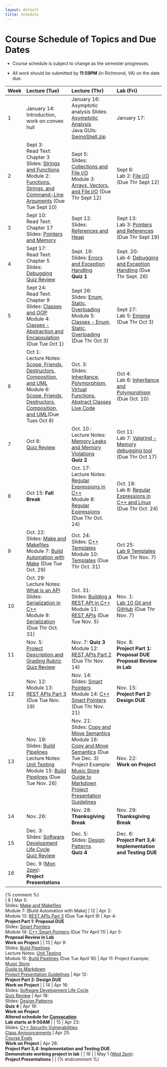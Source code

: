 ```yaml
---
layout: default
title: Schedule
---
```


# Course Schedule of Topics and Due Dates

* Course schedule is subject to change as the semester progresses. 

* All work should be submitted by **11:59PM** (in Richmond, VA) on the date due.

| Week | Lecture (Tue)                              | Lecture (Thr)                                 | Lab (Fri)                                        |
| :--- | :---                                       | :---                                          | :---                                                  |
| 1    | January 14:   <br />Introduction, work on convex hull<br />  | January 16: <br />Asymptotic analysis  Slides: [Asymptotic Analysis](lectures/AsymptoticAnalysis.pdf)<br /> Java GUIs: [SwingShell.zip](code/SwingShell.zip) <br />  | January 17:   |
| 2    | Sept 3: <br />Read Text: Chapter 3<br /> Slides: [Strings and Functions](lectures/03-Strings-Functions.pdf) <br/>Module 2: [Functions, Strings, and Command-Line Arguments](modules/module2.md) (Due Tue Sept 10)    | Sept 5: <br /> Slides: [Collections and File I/O](lectures/04-Collections-FileIO.pdf) <br/>Module 3: [Arrays, Vectors, and File I/O](modules/module3.md) (Due Thr Sept 12)     | Sept 6: <br /> Lab 2: [File I/O](labs/lab2.md)  (Due Thr Sept 12)               |
| 3    | Sept 10: <br />Read Text: Chapter 17 <br />Slides: [Pointers and Memory](lectures/05-Memory-Pointers.pdf)     | Sept 12: <br />Slides: [References and Heap](lectures/06-References-Heap.pdf)       | Sept 13:  <br />Lab 3: [Pointers and References](labs/lab3.md) (Due Thr Sept 19) |
| 4    | Sept 17: <br />Read Text: Chapter 5 <br />Slides: [Debugging](lectures/07-Debugging.pdf) <br />[Quiz Review](https://cmsc240-f24.github.io/lecture/q1)    | Sept. 19: <br />Slides: [Errors and Exception Handling](lectures/08-Error-Handling.pdf)<br /> **Quiz 1**      | Sept. 20:   <br />Lab 4: [Debugging and Exception Handling](labs/lab4.md)  (Due Thr Sept. 26)            |
| 5    | Sept 24: <br />Read Text: Chapter 9 <br />Slides: [Classes and OOP](lectures/09-Classes-OOP.pdf) <br /> Module 4: [Classes - Abstraction and Encapsulation](modules/module4.md) (Due Tue Oct 1)    | Sept 26: <br />Slides: [Enum, Static, Overloading](lectures/09B-Class-Members.pdf) <br /> Module 5: [Classes - Enum, Static, Overloading](modules/module5.md) (Due Thr Oct 3)     | Sept 27: <br />Lab 5: [Enigma](labs/lab5.md) (Due Thr Oct 3)               |
| 6    | Oct 1: <br />Lecture Notes: [Scope, Friends, Destructors, Composition, and UML](lectures/11)<br /> Module 6: [Scope, Friends, Destructors, Composition, and UML](https://classroom.github.com/a/QgZkKSi6)(Due Tues Oct 8)     | Oct. 3:<br />Slides: [Inheritance, Polymorphism, Virtual Functions, Abstract Classes](lectures/12-Inheritance-Polymorphism.pdf) <br />[Live Code](https://prod.liveshare.vsengsaas.visualstudio.com/join?8A288CC00A7D8A4AC7BD030C414A1B8F7B69)    | Oct 4: <br />Lab 6: [Inheritance and Polymorphism](labs/lab6.md) (Due Oct. 10)               |
| 7    | Oct 8: <br /> [Quiz Review](lectures/quiz2-review.md)    | Oct. 10 : <br /> Lecture Notes: [Memory Leaks and Memory Violations](lectures/14) <br /> **Quiz 2**    | Oct 11:  <br />Lab 7: [Valgrind - Memory debugging tool](labs/lab7.md) (Due Thr Oct 17)    |
| 8    | Oct 15: **Fall Break**   | Oct. 17: <br /> Lecture Notes: [Regular Expressions in C++](lecture/16) <br /> Module 8: [Regular Expressions](https://classroom.github.com/a/Bsy7kVqs) (Due Thr Oct. 24)       | Oct. 18:  <br /> Lab 8: [Regular Expressions in C++ and Linux](labs/lab8.md) (Due Thr Oct. 24)                            |
| 9    | Oct. 22: <br />Slides: [Make and Makefiles](lectures/15-Make-Makefiles.pdf)  <br /> Module 7: [Build Automation with Make](modules/module7.md) (Due Tue Oct. 29)  | Oct. 24: <br /> Slides: [C++ Templates](lectures/18-Templates.pdf) <br /> Module 10: [Templates](modules/module10.md) (Due Thr Oct. 31)    | Oct 25:      <br />[Lab 9 Templates](labs/lab9.md) (Due Thr Nov. 7)            |
| 10   | Oct. 29: <br /> Lecture Notes: [What is an API](lecture/20) <br /> Slides: [Serialization in C++](lectures/17-Serialization.pdf) <br /> Module 9: [Serialization](modules/module9.md) (Due Thr Oct. 31)     | Oct. 31: <br /> Slides: [Building a REST API in C++](lectures/19-REST-APIs.pdf) <br /> Module 11: [REST APIs](modules/module11.md) (Due Tue Nov. 5)| Nov. 1: <br />[Lab 10 Git and GitHub](https://cmsc240-f24-dcs.github.io/cmsc240-f24-s2.github.io/lab/10) (Due Thr Nov. 7)       |
| 11   | Nov. 5: <br />  [Project Description and Grading Rubric](project)  <br /> [Quiz Review](lectures/quiz3-review.md)   | Nov. 7: **Quiz 3**  <br /> Module 12: [REST APIs Part 2](modules/module12.md) (Due Thr Nov. 14)<br />   | Nov. 8:   <br />**Project Part 1: Proposal DUE**  <br /> **Proposal Review in Lab** <br />    |
| 12   | Nov. 12:  <br /> Module 13: [REST APIs Part 3](modules/module13.md) (Due Tue Nov. 19)   | Nov. 14: <br /> Slides: [Smart Pointers](lectures/22-Smart-Pointers.pdf) <br /> Module 14: [C++ Smart Pointers](modules/module14.md) (Due Thr Nov. 21)     | Nov. 15:   <br />**Project Part 2: Design DUE**       |
| 13   | Nov. 19: <br /> Slides: [Build Pipelines](lectures/23-Build-Pipelines.pdf) <br /> Lecture Notes: [Unit Testing](notes/UnitTesting.md) <br /> Module 15: [Build Pipelines](modules/module15.md) (Due Tue Nov. 26) | Nov. 21: <br /> Slides: [Copy and Move Semantics](lectures/Copy-Move-Semantics.pdf) <br /> Module 16: [Copy and Move Semantics](modules/module16.md) (Due Tue Dec. 3) <br /> Project Example: [Music Store](https://github.com/cmsc240-s24/MusicStore)<br />[Guide to Markdown](https://www.markdownguide.org/cheat-sheet/)  <br />[Project Presentation Guidelines](presentation.md)  | Nov. 22:   <br /> **Work on Project**         |
| 14   | Nov. 26:  | Nov. 28: **Thanksgiving Break**  | Nov. 29: **Thanksgiving Break**   |
| 15   | Dec. 3:  <br /> Slides: [Software Development Life Cycle](lectures/24-Software-Development-Life-Cycle.pdf)  <br /> [Quiz Review](lectures/quiz4-review.md)  | Dec. 5: <br /> Slides: [Design Patterns](lectures/25-Design-Patterns.pdf)<br /> **Quiz 4**   | Dec. 6:   <br />**Project Part 3,4: Implementation and Testing DUE**<br />        |
| 16   |  Dec. 9 (<u>Mon 2pm</u>):<br /> **Project Presentations**           |                        |
{% comment %}             
| 8    | Mar 5: <br />Slides: [Make and Makefiles](lectures/15-Make-Makefiles.pdf)  <br /> Module 7: [Build Automation with Make]
| 12   | Apr 2: <br /> Module 13: [REST APIs Part 3](modules/module13.md) (Due Tue April 9)   | Apr 4: <br />**Project Part 1: Proposal DUE**<br /> Slides: [Smart Pointers](lectures/22-Smart-Pointers.pdf) <br /> Module 14: [C++ Smart Pointers](modules/module14.md) (Due Thr April 11)     | Apr 5: <br />**Proposal Review in Lab**<br /> **Work on Project**           |
| 13   | Apr 9: <br /> Slides: [Build Pipelines](lectures/23-Build-Pipelines.pdf) <br /> Lecture Notes: [Unit Testing](notes/UnitTesting.md) <br /> Module 15: [Build Pipelines](modules/module15.md) (Due Tue April 16)     | Apr 11: Project Example: [Music Store](https://github.com/cmsc240-s24/MusicStore)<br />[Guide to Markdown](https://www.markdownguide.org/cheat-sheet/)  <br />[Project Presentation Guidelines](presentation.md)   | Apr 12:<br />**Project Part 2: Design DUE**  <br /> **Work on Project**              |
| 14   | Apr 16:<br /> Slides: [Software Development Life Cycle](lectures/24-Software-Development-Life-Cycle.pdf) <br /> [Quiz Review](lectures/quiz4-review.md)     | Apr 18: <br /> Slides: [Design Patterns](lectures/25-Design-Patterns.pdf)<br /> **Quiz 4**    | Apr 19: <br />**Work on Project**  <br /> __Altered schedule for [Convocation](https://registrar.richmond.edu/planning/schedule/convocation.html)__<br /> __Lab starts at 9:50AM__               |
| 15   | Apr 23: <br />Slides: [C++ Security Vulnerabilities](lectures/26-Security-Risks.pdf) <br />[Class Announcements](announcements.md)    | Apr 25: <br>[Course Evals](https://www.richmond.edu/evalsys)<br />__Work on Project__     | Apr 26: <br />**Project Part 3,4: Implementation and Testing DUE**<br />**Demonstrate working project in lab**              |
| 16   |             | May 1 (<u>Wed 2pm</u>):<br /> **Project Presentations**           |                        |
{% endcomment %}










